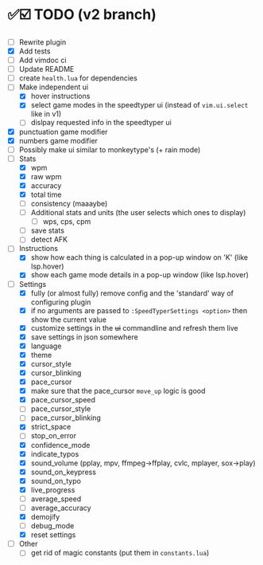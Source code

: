 # ✅☑️ TODO (v2 branch)

- [ ] Rewrite plugin
- [x] Add tests
- [ ] Add vimdoc ci
- [ ] Update README
- [ ] create `health.lua` for dependencies
- [ ] Make independent ui
  - [x] hover instructions
  - [x] select game modes in the speedtyper ui (instead of `vim.ui.select` like in v1)
  - [ ] dislpay requested info in the speedtyper ui
- [x] punctuation game modifier
- [x] numbers game modifier
- [ ] Possibly make ui similar to monkeytype's (+ rain mode)
- [ ] Stats
  - [x] wpm
  - [x] raw wpm
  - [x] accuracy
  - [x] total time
  - [ ] consistency (maaaybe)
  - [ ] Additional stats and units (the user selects which ones to display)
    - [ ] wps, cps, cpm
  - [ ] save stats
  - [ ] detect AFK
- [ ] Instructions
  - [x] show how each thing is calculated in a pop-up window on 'K' (like lsp.hover)
  - [x] show each game mode details in a pop-up window (like lsp.hover)
- [ ] Settings
  - [x] fully (or almost fully) remove config and the 'standard' way of configuring plugin
  - [x] if no arguments are passed to `:SpeedTyperSettings <option>` then show the current value
  - [x] customize settings in the ~~ui~~ commandline and refresh them live
  - [x] save settings in json somewhere
  - [x] language
  - [x] theme
  - [x] cursor_style
  - [x] cursor_blinking
  - [x] pace_cursor
  - [x] make sure that the pace_cursor `move_up` logic is good
  - [x] pace_cursor_speed
  - [ ] pace_cursor_style
  - [ ] pace_cursor_blinking
  - [x] strict_space
  - [ ] stop_on_error
  - [x] confidence_mode
  - [x] indicate_typos
  - [x] sound_volume (pplay, mpv, ffmpeg->ffplay, cvlc, mplayer, sox->play)
  - [x] sound_on_keypress
  - [x] sound_on_typo
  - [x] live_progress
  - [ ] average_speed
  - [ ] average_accuracy
  - [x] demojify
  - [ ] debug_mode
  - [x] reset settings
- [ ] Other
  - [ ] get rid of magic constants (put them in `constants.lua`)
